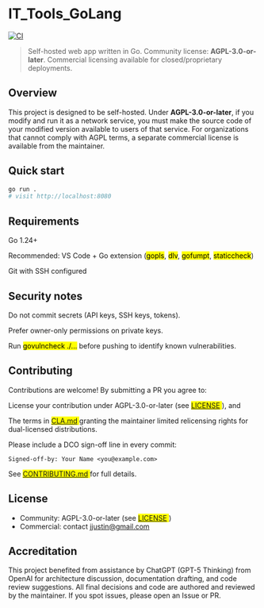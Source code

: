 # IT_Tools_GoLang

[![CI](https://github.com/jsdraven/IT_Tools_GoLang/actions/workflows/ci.yml/badge.svg)](https://github.com/jsdraven/IT_Tools_GoLang/actions/workflows/ci.yml)

> Self-hosted web app written in Go. Community license: **AGPL-3.0-or-later**. Commercial licensing available for closed/proprietary deployments.

## Overview
This project is designed to be self-hosted. Under **AGPL-3.0-or-later**, if you modify and run it as a network service, you must make the source code of your modified version available to users of that service. For organizations that cannot comply with AGPL terms, a separate commercial license is available from the maintainer.

## Quick start
```bash
go run .
# visit http://localhost:8080
```
## Requirements
Go 1.24+

Recommended: VS Code + Go extension (<mark>gopls</mark>, <mark>dlv</mark>, <mark>gofumpt</mark>, <mark>staticcheck</mark>)

Git with SSH configured

## Security notes
Do not commit secrets (API keys, SSH keys, tokens).

Prefer owner-only permissions on private keys.

Run <mark>govulncheck ./...</mark> before pushing to identify known vulnerabilities.

## Contributing
Contributions are welcome! By submitting a PR you agree to:

License your contribution under AGPL-3.0-or-later (see <mark> [LICENSE](LICENSE.md) </mark>), and

The terms in <mark> [CLA.md](CLA.md) </mark> granting the maintainer limited relicensing rights for dual-licensed distributions.

Please include a DCO sign-off line in every commit:
```Git
Signed-off-by: Your Name <you@example.com>
```
See <mark> [CONTRIBUTING.md](CONTRIBUTING.md) </mark> for full details.

## License
*    Community: AGPL-3.0-or-later (see <mark> [LICENSE](LICENSE.md) </mark>)
*    Commercial: contact [jjustin@gmail.com](mailto:jjustin@gmail.com)

## Accreditation
This project benefited from assistance by ChatGPT (GPT-5 Thinking) from OpenAI for architecture discussion, documentation drafting, and code review suggestions. All final decisions and code are authored and reviewed by the maintainer. If you spot issues, please open an Issue or PR.
